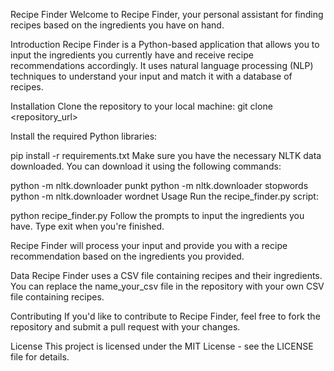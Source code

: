 Recipe Finder
Welcome to Recipe Finder, your personal assistant for finding recipes based on the ingredients you have on hand.

Introduction
Recipe Finder is a Python-based application that allows you to input the ingredients you currently have and receive recipe recommendations accordingly. It uses natural language processing (NLP) techniques to understand your input and match it with a database of recipes.

Installation
Clone the repository to your local machine:
git clone <repository_url>

Install the required Python libraries:

pip install -r requirements.txt
Make sure you have the necessary NLTK data downloaded. You can download it using the following commands:

python -m nltk.downloader punkt
python -m nltk.downloader stopwords
python -m nltk.downloader wordnet
Usage
Run the recipe_finder.py script:

python recipe_finder.py
Follow the prompts to input the ingredients you have. Type exit when you're finished.

Recipe Finder will process your input and provide you with a recipe recommendation based on the ingredients you provided.

Data
Recipe Finder uses a CSV file containing recipes and their ingredients. You can replace the name_your_csv file in the repository with your own CSV file containing recipes.

Contributing
If you'd like to contribute to Recipe Finder, feel free to fork the repository and submit a pull request with your changes.

License
This project is licensed under the MIT License - see the LICENSE file for details.
